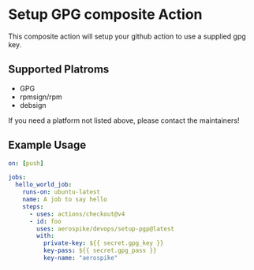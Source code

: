 # Setup GPG composite Action

This composite action will setup your github action to use a supplied gpg key.

## Supported Platroms
- GPG
- rpmsign/rpm
- debsign

If you need a platform not listed above, please contact the maintainers!

## Example Usage

```yaml
on: [push]

jobs:
  hello_world_job:
    runs-on: ubuntu-latest
    name: A job to say hello
    steps:
      - uses: actions/checkout@v4
      - id: foo
        uses: aerospike/devops/setup-pgp@latest
        with:
          private-key: ${{ secret.gpg_key }}
          key-pass: ${{ secret.gpg_pass }}
          key-name: "aerospike"
```
